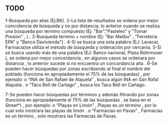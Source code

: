TODO
-----------
1-Busqueda por alias (Ej:BK).
2-La lista de resultados se ordena por mejor coincidencia de búsqueda y no  por distancia, 
  lo anterior cuando se  realiza una búsqueda por termino compuesto (Ej: "Bar","Pasteles" y "Tomar Presion" , ) .
3-Busqueda termino + nombre (Ej: "Bar Malibu" , "Ferreteria EPA" y "Banco Davivienda") .
4-Sí se busca una sola palabra (EJ: Lavacar, Farmacia)se utiliza el método de búsqueda y ordenación por cercania.
5-Sí se busca usando más de una palabra (EJ: Banco nacional, Plaza Rohrmoser ), se ordena por mejor concordancia  , en algunos casos se ordenara por distancia , lo anterior sucede si no encuentra un concordancia alta .
6-Se pueden hacer búsquedas por zonas escribiendo al final el nombre del poblado (funciona en apropiadamente el 75% de las búsquedas) , por ejemplo:
          o “INA de San Rafael de Alajuela” , busca algún INA en San Rafal  Alajuela .
          o	“Taco Bell de Cartago” , busca los Taco Bell en Cartago .
          
7-Se pueden hacer búsquedas por términos y además filtrando por zonas (funciona en apropiadamente el 75% de las búsquedas , se basa en el Street*) , por ejemplo:
          o	“Playas en Limón” , Playas es un término , por lo cual solo mostrara las playas de limón .
          o	“Farmacias en Pavas” , Farmacias es un término , solo mostrara las Farmacias de Pavas.
          
          
          
          

